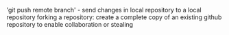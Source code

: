 'git push remote branch' - send changes in local repository to a local repository
forking a repository: create a complete copy of an existing github repository to enable collaboration or stealing